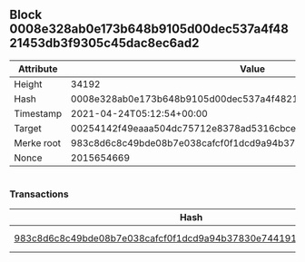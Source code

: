 ## Block 0008e328ab0e173b648b9105d00dec537a4f4821453db3f9305c45dac8ec6ad2

Attribute | Value
--- | ---
Height | 34192
Hash | 0008e328ab0e173b648b9105d00dec537a4f4821453db3f9305c45dac8ec6ad2
Timestamp | 2021-04-24T05:12:54+00:00
Target | 00254142f49eaaa504dc75712e8378ad5316cbcead634704b3734b6271167cc4
Merke root | 983c8d6c8c49bde08b7e038cafcf0f1dcd9a94b37830e744191680c89064a4af
Nonce | 2015654669

```

```

### Transactions

Hash | Amount
--- | ---
[983c8d6c8c49bde08b7e038cafcf0f1dcd9a94b37830e744191680c89064a4af](983c8d6c8c49bde08b7e038cafcf0f1dcd9a94b37830e744191680c89064a4af.md) | 10.00000000 SKEPTI 

